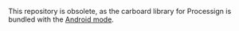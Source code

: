 
This repository is obsolete, as the carboard library for Processign is bundled with the [Android mode](https://github.com/processing/processing-android/tree/master/libraries/cardboard).
